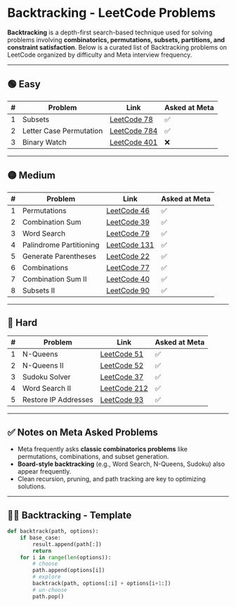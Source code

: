 # Backtracking - LeetCode Problems

**Backtracking** is a depth-first search-based technique used for solving problems involving **combinatorics, permutations, subsets, partitions, and constraint satisfaction**. Below is a curated list of Backtracking problems on LeetCode organized by difficulty and Meta interview frequency.

---

## 🟢 Easy

| # | Problem | Link | Asked at Meta |
|---|---------|------|---------------|
| 1 | Subsets | [LeetCode 78](https://leetcode.com/problems/subsets/) | ✅ |
| 2 | Letter Case Permutation | [LeetCode 784](https://leetcode.com/problems/letter-case-permutation/) | ✅ |
| 3 | Binary Watch | [LeetCode 401](https://leetcode.com/problems/binary-watch/) | ❌ |

---

## 🟡 Medium

| # | Problem | Link | Asked at Meta |
|---|---------|------|---------------|
| 1 | Permutations | [LeetCode 46](https://leetcode.com/problems/permutations/) | ✅ |
| 2 | Combination Sum | [LeetCode 39](https://leetcode.com/problems/combination-sum/) | ✅ |
| 3 | Word Search | [LeetCode 79](https://leetcode.com/problems/word-search/) | ✅ |
| 4 | Palindrome Partitioning | [LeetCode 131](https://leetcode.com/problems/palindrome-partitioning/) | ✅ |
| 5 | Generate Parentheses | [LeetCode 22](https://leetcode.com/problems/generate-parentheses/) | ✅ |
| 6 | Combinations | [LeetCode 77](https://leetcode.com/problems/combinations/) | ✅ |
| 7 | Combination Sum II | [LeetCode 40](https://leetcode.com/problems/combination-sum-ii/) | ✅ |
| 8 | Subsets II | [LeetCode 90](https://leetcode.com/problems/subsets-ii/) | ✅ |

---

## 🔴 Hard

| # | Problem | Link | Asked at Meta |
|---|---------|------|---------------|
| 1 | N-Queens | [LeetCode 51](https://leetcode.com/problems/n-queens/) | ✅ |
| 2 | N-Queens II | [LeetCode 52](https://leetcode.com/problems/n-queens-ii/) | ✅ |
| 3 | Sudoku Solver | [LeetCode 37](https://leetcode.com/problems/sudoku-solver/) | ✅ |
| 4 | Word Search II | [LeetCode 212](https://leetcode.com/problems/word-search-ii/) | ✅ |
| 5 | Restore IP Addresses | [LeetCode 93](https://leetcode.com/problems/restore-ip-addresses/) | ✅ |

---

## ✅ Notes on Meta Asked Problems

- Meta frequently asks **classic combinatorics problems** like permutations, combinations, and subset generation.
- **Board-style backtracking** (e.g., Word Search, N-Queens, Sudoku) also appear frequently.
- Clean recursion, pruning, and path tracking are key to optimizing solutions.

---

## 👨‍💻 Backtracking - Template

```python
def backtrack(path, options):
    if base_case:
        result.append(path[:])
        return
    for i in range(len(options)):
        # choose
        path.append(options[i])
        # explore
        backtrack(path, options[:i] + options[i+1:])
        # un-choose
        path.pop()
